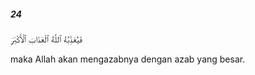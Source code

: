 ##### 24

<span class="ayah">فَيُعَذِّبُهُ ٱللَّهُ ٱلْعَذَابَ ٱلْأَكْبَرَ</span>

<span class="ayah_translation">maka Allah akan mengazabnya dengan azab yang besar.</span>
